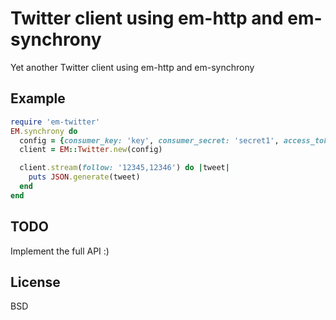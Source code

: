 # Twitter client using em-http and em-synchrony

Yet another Twitter client using em-http and em-synchrony

## Example

```ruby
require 'em-twitter'
EM.synchrony do
  config = {consumer_key: 'key', consumer_secret: 'secret1', access_token: 'token', access_token_secret: 'secret2'}
  client = EM::Twitter.new(config)

  client.stream(follow: '12345,12346') do |tweet|
    puts JSON.generate(tweet)
  end
end
```

## TODO

Implement the full API :)

## License

BSD
